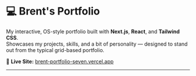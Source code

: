 # 💻 Brent's Portfolio

My interactive, OS-style portfolio built with **Next.js**, **React**, and **Tailwind CSS**.  
Showcases my projects, skills, and a bit of personality — designed to stand out from the typical grid-based portfolio.

🔗 **Live Site:** [brent-portfolio-seven.vercel.app](https://brent-portfolio-seven.vercel.app)

---
